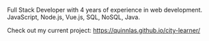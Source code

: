 Full Stack Developer with 4 years of experience in web development. JavaScript, Node.js, Vue.js, SQL, NoSQL, Java.

Check out my current project: https://quinnlas.github.io/city-learner/

<!--
**quinnlas/quinnlas** is a ✨ _special_ ✨ repository because its `README.md` (this file) appears on your GitHub profile.

Here are some ideas to get you started:

- 🔭 I’m currently working on ...
- 🌱 I’m currently learning ...
- 👯 I’m looking to collaborate on ...
- 🤔 I’m looking for help with ...
- 💬 Ask me about ...
- 📫 How to reach me: ...
- 😄 Pronouns: ...
- ⚡ Fun fact: ...
-->
